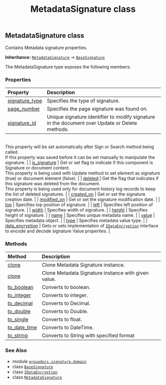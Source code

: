 ﻿---
title: MetadataSignature class
second_title: GroupDocs.Signature for Python via .NET API References
description: 
type: docs
url: /python-net/groupdocs.signature.domain/metadatasignature/
is_root: false
weight: 270
---

## MetadataSignature class

Contains Metadata signature properties.



**Inheritance:** [`MetadataSignature`](/signature/python-net/groupdocs.signature.domain/metadatasignature) → 
[`BaseSignature`](/signature/python-net/groupdocs.signature.domain/basesignature)



The MetadataSignature type exposes the following members:

### Properties
| Property | Description |
| :- | :- |
| [signature_type](/signature/python-net/groupdocs.signature.domain/metadatasignature/signature_type) | Specifies the type of signature. |
| [page_number](/signature/python-net/groupdocs.signature.domain/metadatasignature/page_number) | Specifies the page signature was found on. |
| [signature_id](/signature/python-net/groupdocs.signature.domain/metadatasignature/signature_id) | Unique signature identifier to modify signature in the document over Update or Delete methods.<br/>This property will be set automatically after Sign or Search method being called.<br/>If this property was saved before it can be set manually to manipulate the signature. |
| [is_signature](/signature/python-net/groupdocs.signature.domain/metadatasignature/is_signature) | Get or set flag to indicate if this component is Signature or document content.<br/>This property is being used with Update method to set element as signature (true) or document element (false). |
| [deleted](/signature/python-net/groupdocs.signature.domain/metadatasignature/deleted) | Get the flag that indicates if this signature was deleted from the document.<br/>This property is being used only for document history log records to keep the list of deleted signatures. |
| [created_on](/signature/python-net/groupdocs.signature.domain/metadatasignature/created_on) | Get or set the signature creation date. |
| [modified_on](/signature/python-net/groupdocs.signature.domain/metadatasignature/modified_on) | Get or set the signature modification date. |
| [top](/signature/python-net/groupdocs.signature.domain/metadatasignature/top) | Specifies top position of signature. |
| [left](/signature/python-net/groupdocs.signature.domain/metadatasignature/left) | Specifies left position of signature. |
| [width](/signature/python-net/groupdocs.signature.domain/metadatasignature/width) | Specifies width of signature. |
| [height](/signature/python-net/groupdocs.signature.domain/metadatasignature/height) | Specifies height of signature. |
| [name](/signature/python-net/groupdocs.signature.domain/metadatasignature/name) | Specifies unique metadata name. |
| [value](/signature/python-net/groupdocs.signature.domain/metadatasignature/value) | Specifies metadata object. |
| [type](/signature/python-net/groupdocs.signature.domain/metadatasignature/type) | Specifies metadata value type. |
| [data_encryption](/signature/python-net/groupdocs.signature.domain/metadatasignature/data_encryption) | Gets or sets implementation of [`IDataEncryption`](/signature/python-net/groupdocs.signature.domain.extensions/idataencryption) interface to encode and decode signature Value properties. |


### Methods
| Method | Description |
| :- | :- |
| [clone](/signature/python-net/groupdocs.signature.domain/metadatasignature/clone/#) | Clone Metadata Signature instance. |
| [clone](/signature/python-net/groupdocs.signature.domain/metadatasignature/clone/#any) | Clone Metadata Signature instance with given value. |
| [to_boolean](/signature/python-net/groupdocs.signature.domain/metadatasignature/to_boolean/#) | Converts to boolean. |
| [to_integer](/signature/python-net/groupdocs.signature.domain/metadatasignature/to_integer/#) | Converts to integer. |
| [to_decimal](/signature/python-net/groupdocs.signature.domain/metadatasignature/to_decimal/#) | Converts to Decimal. |
| [to_double](/signature/python-net/groupdocs.signature.domain/metadatasignature/to_double/#) | Converts to Double. |
| [to_single](/signature/python-net/groupdocs.signature.domain/metadatasignature/to_single/#) | Converts to float. |
| [to_date_time](/signature/python-net/groupdocs.signature.domain/metadatasignature/to_date_time/#) | Converts to DateTime. |
| [to_string](/signature/python-net/groupdocs.signature.domain/metadatasignature/to_string/#str) | Converts to String with specified format |



### See Also
* module [`groupdocs.signature.domain`](..)
* class [`BaseSignature`](/signature/python-net/groupdocs.signature.domain/basesignature)
* class [`IDataEncryption`](/signature/python-net/groupdocs.signature.domain.extensions/idataencryption)
* class [`MetadataSignature`](/signature/python-net/groupdocs.signature.domain/metadatasignature)
